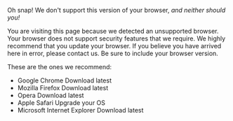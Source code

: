 Oh snap! We don't support this version of your browser, _and neither should you!_

You are visiting this page because we detected an unsupported browser. Your browser does not support security features that we require. We highly recommend that you update your browser. If you believe you have arrived here in error, please contact us. Be sure to include your browser version.

These are the ones we recommend:

*   Google Chrome Download latest
*   Mozilla Firefox Download latest
*   Opera Download latest
*   Apple Safari Upgrade your OS
*   Microsoft Internet Explorer Download latest